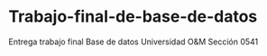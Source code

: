 # Trabajo-final-de-base-de-datos
Entrega trabajo final Base de datos Universidad O&amp;M Sección 0541
